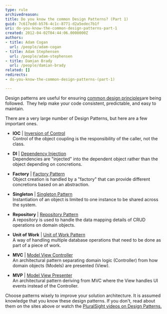 ```yaml
---
type: rule
archivedreason: 
title: Do you know the common Design Patterns? (Part 1)
guid: 7c617edd-b576-4c1c-8771-d2a5edec7b1f
uri: do-you-know-the-common-design-patterns-part-1
created: 2012-04-02T04:44:06.0000000Z
authors:
- title: Adam Cogan
  url: /people/adam-cogan
- title: Adam Stephensen
  url: /people/adam-stephensen
- title: Damian Brady
  url: /people/damian-brady
related: []
redirects:
- do-you-know-the-common-design-patterns-(part-1)

---
```


Design patterns are useful for ensuring [common design principles](/do-you-know-the-common-design-principles-part-1)are being followed.  They help make your code consistent, predictable, and easy to maintain.

<!--endintro-->

There are a very large number of Design Patterns, but here are a few important ones.

- **IOC** | [Inversion of Control](http&#58;//en.wikipedia.org/wiki/Inversion_of_control)  
Control of the object coupling is the responsibility of the caller, not the class.

- **DI** | [Dependency Injection](http&#58;//en.wikipedia.org/wiki/Dependency_injection)  
Dependencies are "injected" into the dependent object rather than the object depending on concretions.

- **Factory** | [Factory Pattern](http&#58;//en.wikipedia.org/wiki/Factory_pattern)  
Object creation is handled by a "factory" that can provide different concretions based on an abstraction.

- **Singleton** | [Singleton Pattern](http&#58;//en.wikipedia.org/wiki/Singleton_pattern)  
Instantiation of an object is limited to one instance to be shared across the system.

- **Repository** | [Repository Pattern](http&#58;//msdn.microsoft.com/en-us/library/ff649690.aspx)  
A repository is used to handle the data mapping details of CRUD operations on domain objects. 

- **Unit of Work** | [Unit of Work Pattern](http&#58;//msdn.microsoft.com/en-us/magazine/dd882510.aspx)  
A way of handling multiple database operations that need to be done as part of a piece of work. 

- **MVC** | [Model View Controller](http&#58;//en.wikipedia.org/wiki/Model%e2%80%93view%e2%80%93controller)  
An architectural pattern separating domain logic (Controller) from how domain objects (Models) are presented (View).

- **MVP** | [Model View Presenter](http&#58;//en.wikipedia.org/wiki/Model_View_Presenter)   
An architectural pattern deriving from MVC where the View handles UI events instead of the Controller.

Choose patterns wisely to improve your solution architecture. It is assumed knowledge that you know these design patterns. If you don't, read about them on the sites above or watch the [PluralSight videos on Design Patterns.](https://www.pluralsight.com/paths/design-patterns-in-c)
